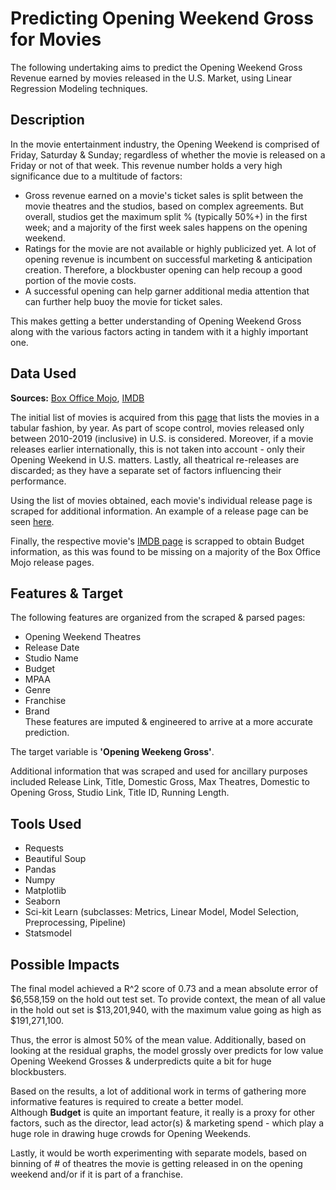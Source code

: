 # Predicting Opening Weekend Gross for Movies

The following undertaking aims to predict the Opening Weekend Gross Revenue earned by movies released in the U.S. Market, using Linear Regression Modeling techniques.

## Description

In the movie entertainment industry, the Opening Weekend is comprised of Friday, Saturday & Sunday; regardless of whether the movie is released on a Friday or not of that week. This revenue number holds a very high significance due to a multitude of factors: 

  * Gross revenue earned on a movie's ticket sales is split between the movie theatres and the studios, based on complex agreements. But overall, studios get the maximum split % (typically 50%+) in the first week; and a majority of the first week sales happens on the opening weekend. 
  * Ratings for the movie are not available or highly publicized yet. A lot of opening revenue is incumbent on successful marketing & anticipation creation. Therefore, a blockbuster opening can help recoup a good portion of the movie costs.
  * A successful opening can help garner additional media attention that can further help buoy the movie for ticket sales.
 
This makes getting a better understanding of Opening Weekend Gross along with the various factors acting in tandem with it a highly important one.

## Data Used

**Sources:** [Box Office Mojo](www.boxofficemojo.com), [IMDB](www.imdb.com)  

The initial list of movies is acquired from this [page](https://www.boxofficemojo.com/year/2010/?sort=openingWeekendGross&grossesOption=totalGrosses) that lists the movies in a tabular fashion, by year. As part of scope control, movies released only between 2010-2019 (inclusive) in U.S. is considered. Moreover, if a movie releases earlier internationally, this is not taken into account - only their Opening Weekend in U.S. matters. Lastly, all theatrical re-releases are discarded; as they have a separate set of factors influencing their performance.  

Using the list of movies obtained, each movie's individual release page is scraped for additional information. An example of a release page can be seen [here](https://www.boxofficemojo.com/release/rl1265337857/).

Finally, the respective movie's [IMDB page](https://www.imdb.com/title/tt1201607/) is scrapped to obtain Budget information, as this was found to be missing on a majority of the Box Office Mojo release pages.

## Features & Target

The following features are organized from the scraped & parsed pages:  
  - Opening Weekend Theatres  
  - Release Date  
  - Studio Name  
  - Budget  
  - MPAA  
  - Genre  
  - Franchise  
  - Brand  
These features are imputed & engineered to arrive at a more accurate prediction.

The target variable is **'Opening Weekeng Gross'**.  

Additional information that was scraped and used for ancillary purposes included Release Link, Title, Domestic Gross, Max Theatres, Domestic to Opening Gross, Studio Link, Title ID, Running Length.  

## Tools Used

  - Requests
  - Beautiful Soup
  - Pandas
  - Numpy
  - Matplotlib
  - Seaborn
  - Sci-kit Learn (subclasses: Metrics, Linear Model, Model Selection, Preprocessing, Pipeline)
  - Statsmodel
  
## Possible Impacts

The final model achieved a R^2 score of 0.73 and a mean absolute error of $6,558,159 on the hold out test set. To provide context, the mean of all value in the hold out set is  $13,201,940, with the maximum value going as high as $191,271,100.

Thus, the error is almost 50% of the mean value. Additionally, based on looking at the residual graphs, the model grossly over predicts for low value Opening Weekend Grosses & underpredicts quite a bit for huge blockbusters.   

Based on the results, a lot of additional work in terms of gathering more informative features is required to create a better model.  
Although **Budget** is quite an important feature, it really is a proxy for other factors, such as the director, lead actor(s) & marketing spend - which play a huge role in drawing huge crowds for Opening Weekends.  

Lastly, it would be worth experimenting with separate models, based on binning of # of theatres the movie is getting released in on the opening weekend and/or if it is part of a franchise. 
